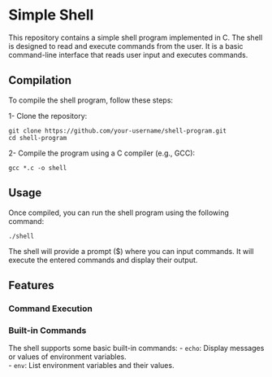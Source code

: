 # Simple Shell
This repository contains a simple shell program implemented in C. The shell is designed to read and execute commands from the user. It is a basic command-line interface that reads user input and executes commands.

## Compilation

To compile the shell program, follow these steps:

1- Clone the repository:
```
git clone https://github.com/your-username/shell-program.git
cd shell-program
```

2- Compile the program using a C compiler (e.g., GCC):
```
gcc *.c -o shell
```
## Usage

Once compiled, you can run the shell program using the following command:
```
./shell
```
The shell will provide a prompt ($) where you can input commands. It will execute the entered commands and display their output.
## Features
### Command Execution
### Built-in Commands
The shell supports some basic built-in commands:
    - `echo`: Display messages or values of environment variables.<br>
    - `env`: List environment variables and their values.
